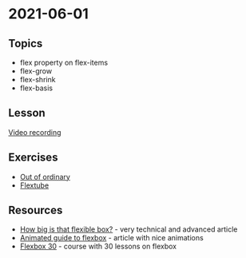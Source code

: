 # 2021-06-01

## Topics

- flex property on flex-items
- flex-grow
- flex-shrink
- flex-basis

## Lesson

[Video recording](https://drive.google.com/file/d/1oCXLC3r4r0zBuYXeLeeHy06VYCfYiiHw/view?usp=sharing)


## Exercises

- [Out of ordinary](https://classroom.github.com/a/5GEQijAk)
- [Flextube](https://classroom.github.com/a/R4OxSZew)

## Resources

- [How big is that flexible box?](https://www.smashingmagazine.com/2018/09/flexbox-sizing-flexible-box/) - very technical and advanced article
- [Animated guide to flexbox](https://www.freecodecamp.org/news/an-animated-guide-to-flexbox-d280cf6afc35/) - article with nice animations
- [Flexbox 30](https://www.samanthaming.com/flexbox30/) - course with 30 lessons on flexbox
